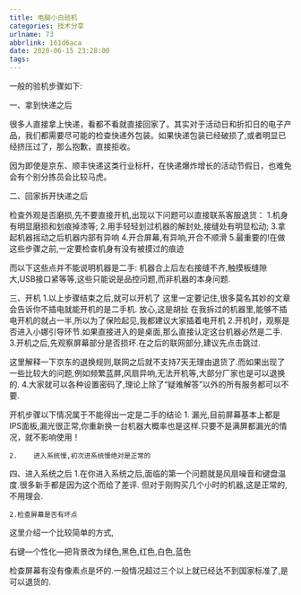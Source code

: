 ```yaml
---
title: 电脑小白验机
categories: 技术分享
urlname: 73
abbrlink: 161d6aca
date: 2020-06-15 23:28:00
tags:
---
```

一般的验机步骤如下:

一、拿到快递之后

很多人直接拿上快递，看都不看就直接回家了。其实对于活动日和折扣日的电子产品，我们都需要尽可能的检查快递外包装。如果快递包装已经破损了,或者明显已经挤压过了，那么抱歉，直接拒收。

因为即使是京东、顺丰快递这类行业标杆，在快递爆炸增长的活动节假日，也难免会有个别分拣员会比较马虎。



二、回家拆开快递之后

   检查外观是否磨损,先不要直接开机,出现以下问题可以直接联系客服退货：
      1.机身有明显磨损和划痕掉漆等;
      2.用手轻轻划过机器的解封处,接缝处有明显松动;
      3.拿起机器摇动之后机器内部有异响
      4.开合屏幕,有异响,开合不顺滑
      5.最重要的!在做这些步骤之前,一定要检查机身有没有被摸过的痕迹
 
而以下这些点并不能说明机器是二手:
机器合上后左右接缝不齐,触摸板缝隙大,USB接口紧等等,这些只能说是品控问题,而非机器的本身问题.

三、开机
      1.以上步骤结束之后,就可以开机了
这里一定要记住,很多莫名其妙的文章会告诉你不插电就能开机的是二手机.
放心,这是胡扯
在我拆过的机器里,能够不插电开机的就占一半,所以为了保险起见,我都建议大家插着电开机
      2.开机时，观察是否进入小娜引导环节.如果直接进入的是桌面,那么直接认定这台机器必然是二手.
      3.开机之后,先观察屏幕部分是否损坏.在之后的联网部分,建议先点击跳过.






这里解释一下京东的退换规则,联网之后就不支持7天无理由退货了.而如果出现了一些比较大的问题,例如频繁蓝屏,风扇异响,无法开机等,大部分厂家也是可以退换的.
      4.大家就可以各种设置密码了,理论上除了“疑难解答”以外的所有服务都可以不要.
 
 
开机步骤以下情况属于不能得出一定是二手的结论
    1.    漏光,目前屏幕基本上都是IPS面板,漏光很正常,你重新换一台机器大概率也是这样.只要不是满屏都漏光的情况，就不影响使用！


    2.    进入系统慢,初次进系统慢绝对是正常的


四、进入系统之后
    1.在你进入系统之后,面临的第一个问题就是风扇噪音和键盘温度.很多新手都是因为这个而给了差评.
但对于刚购买几个小时的机器,这是正常的,不用理会.
 
    2.检查屏幕是否有坏点
   
这里介绍一个比较简单的方式,

右键—个性化—把背景改为绿色,黑色,红色,白色,蓝色

检查屏幕有没有像素点是坏的.一般情况超过三个以上就已经达不到国家标准了,是可以退货的.